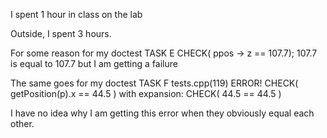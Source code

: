 I spent 1 hour in class on the lab

Outside, I spent 3 hours.

For some reason for my doctest TASK E
	CHECK( ppos -> z == 107.7);
	107.7 is equal to 107.7 but I am getting a failure

The same goes for my doctest TASK F
	tests.cpp(119) ERROR!
	CHECK( getPosition(p).x == 44.5 )
	with expansion:
	CHECK( 44.5 == 44.5 )

I have no idea why I am getting this error when they obviously equal each other.
